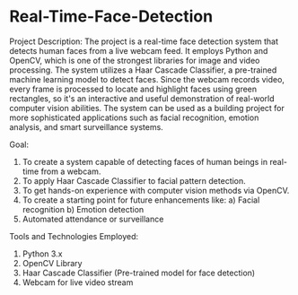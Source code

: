 # Real-Time-Face-Detection

Project Description:
         The project is a real-time face detection system that detects human faces from a live webcam feed. It employs Python and OpenCV, which is one of the strongest libraries for image and video processing. The system utilizes a Haar Cascade Classifier, a pre-trained machine learning model to detect faces. Since the webcam records video, every frame is processed to locate and highlight faces using green rectangles, so it's an interactive and useful demonstration of real-world computer vision abilities. The system can be used as a building project for more sophisticated applications such as facial recognition, emotion analysis, and smart surveillance systems.


Goal:
1) To create a system capable of detecting faces of human beings in real-time from a webcam.
2) To apply Haar Cascade Classifier to facial pattern detection.
3) To get hands-on experience with computer vision methods via OpenCV.
4) To create a starting point for future enhancements like:
       a) Facial recognition
       b) Emotion detection
5) Automated attendance or surveillance


Tools and Technologies Employed:
1) Python 3.x
2) OpenCV Library
3) Haar Cascade Classifier (Pre-trained model for face detection)
4) Webcam for live video stream
